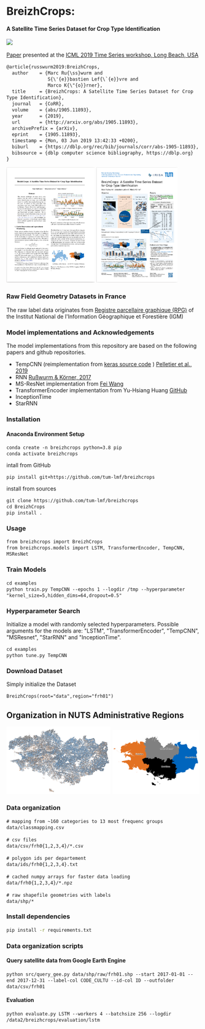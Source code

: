 # BreizhCrops:
#### A Satellite Time Series Dataset for Crop Type Identification

![](https://github.com/tum-lmf/breizhcrops/workflows/build-package/badge.svg)

[Paper](https://arxiv.org/abs/1905.11893) presented at the [ICML 2019 Time Series workshop, Long Beach, USA](http://roseyu.com/time-series-workshop/)
```
@article{russwurm2019:BreizhCrops,
  author    = {Marc Ru{\ss}wurm and
               S{\'{e}}bastien Lef{\`{e}}vre and
               Marco K{\"{o}}rner},
  title     = {BreizhCrops: A Satellite Time Series Dataset for Crop Type Identification},
  journal   = {CoRR},
  volume    = {abs/1905.11893},
  year      = {2019},
  url       = {http://arxiv.org/abs/1905.11893},
  archivePrefix = {arXiv},
  eprint    = {1905.11893},
  timestamp = {Mon, 03 Jun 2019 13:42:33 +0200},
  biburl    = {https://dblp.org/rec/bib/journals/corr/abs-1905-11893},
  bibsource = {dblp computer science bibliography, https://dblp.org}
}
```

<a href=https://arxiv.org/abs/1905.11893><img height=300px src=doc/paper.png /></a>
<a href="doc/poster.pdf"><img height=300px src=doc/poster.png /></a>

### Raw Field Geometry Datasets in France

The raw label data originates from [Registre parcellaire graphique (RPG)](https://www.data.gouv.fr/fr/datasets/registre-parcellaire-graphique-rpg-contours-des-parcelles-et-ilots-culturaux-et-leur-groupe-de-cultures-majoritaire/) of the Institut National de l'Information Géographique et Forestière (IGM)

### Model implementations and Acknowledgements

The model implementations from this repository are based on the following papers and github repositories.

* TempCNN (reimplementation from [keras source code](https://github.com/charlotte-pel/igarss2019-dl4sits) ) [Pelletier et al., 2019](https://www.mdpi.com/2072-4292/11/5/523)
* RNN [Rußwurm & Körner, 2017](http://openaccess.thecvf.com/content_cvpr_2017_workshops/w18/html/Russwurm_Temporal_Vegetation_Modelling_CVPR_2017_paper.html)
* MS-ResNet implementation from [Fei Wang](https://github.com/geekfeiw/Multi-Scale-1D-ResNet)
* TransformerEncoder implementation from Yu-Hsiang Huang [GitHub](https://github.com/jadore801120/attention-is-all-you-need-pytorch)
* InceptionTime
* StarRNN

### Installation

#### Anaconda Environment Setup

```
conda create -n breizhcrops python=3.8 pip
conda activate breizhcrops
```

intall from GitHub
```
pip install git+https://github.com/tum-lmf/breizhcrops
```

install from sources
```
git clone https://github.com/tum-lmf/breizhcrops
cd BreizhCrops
pip install .
```

### Usage

```
from breizhcrops import BreizhCrops
from breizhcrops.models import LSTM, TransformerEncoder, TempCNN, MSResNet
```

### Train Models

```
cd examples
python train.py TempCNN --epochs 1 --logdir /tmp --hyperparameter "kernel_size=5,hidden_dims=64,dropout=0.5"
```

### Hyperparameter Search

Initialize a model with randomly selected hyperparameters. Possible arguments for the models are: "LSTM", "TransformerEncoder", "TempCNN", "MSResnet", "StarRNN" and "InceptionTime".
```
cd examples
python tune.py TempCNN
```

### Download Dataset

Simply initialize the Dataset

```
BreizhCrops(root="data",region="frh01")
```

## Organization in NUTS Administrative Regions

<img width=54% src=doc/BrittanyParcels.png>
<img width=45% src=doc/regions.png>


### Data organization

```
# mapping from ~160 categories to 13 most frequenc groups
data/classmapping.csv

# csv files
data/csv/frh0{1,2,3,4}/*.csv

# polygon ids per departement
data/ids/frh0{1,2,3,4}.txt

# cached numpy arrays for faster data loading
data/frh0{1,2,3,4}/*.npz

# raw shapefile geometries with labels
data/shp/*
```

### Install dependencies

```bash
pip install -r requirements.txt
```

### Data organization scripts

#### Query satellite data from Google Earth Engine

```
python src/query_gee.py data/shp/raw/frh01.shp --start 2017-01-01 --end 2017-12-31 --label-col CODE_CULTU --id-col ID --outfolder data/csv/frh01
```

#### Evaluation

```
python evaluate.py LSTM --workers 4 --batchsize 256 --logdir /data2/breizhcrops/evaluation/lstm
```
